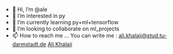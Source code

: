 - 👋 Hi, I’m @ale
- 👀 I’m interested in py
- 🌱 I’m currently learning py+ml+tensorflow
- 💞️ I’m looking to collaborate on ml_projects
- 📫 How to reach me ...
You can write me : ali.khalaji@stud.tu-darmstadt.de
[Ali Khalaji](mailto:ali.khalaji@stud.tu-darmstadt.de?subject=[GitHub]%20?)


<!---
iliyad85/iliyad85 is a ✨ special ✨ repository because its `README.md` (this file) appears on your GitHub profile.
You can click the Preview link to take a look at your changes.
--->
